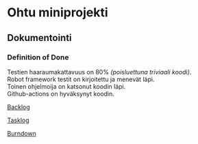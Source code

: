 # Ohtu miniprojekti  

## Dokumentointi  

### Definition of Done  
Testien haaraumakattavuus on 80% *(poisluettuna triviaali koodi)*.  
Robot framework testit on kirjoitettu ja menevät läpi.  
Toinen ohjelmoija on katsonut koodin läpi.  
Github-actions on hyväksynyt koodin.  

[Backlog](https://docs.google.com/document/d/1WXPw16YbA9clWxvlCk2y-vBjKeQ2VXR4Jy3a0Zajuew/edit)  

[Tasklog](https://docs.google.com/spreadsheets/d/1HfphglHmrU-X_7p_Du5ujbIZPMRQSqTl8imJZZynUK0/edit#gid=0)  

[Burndown](https://docs.google.com/spreadsheets/d/1mXLeENTCMRcKfrcrU7u5M1xLtLcm8SqAp_H0IsWQLbE/edit?usp=sharing)  
